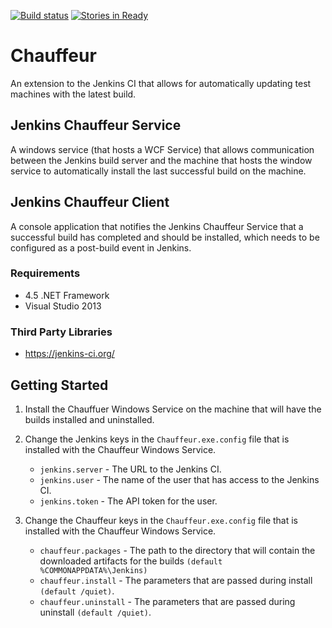 [![Build status](https://ci.appveyor.com/api/projects/status/c46okqadhrke0at7/branch/master?svg=true)](https://ci.appveyor.com/project/Jumpercables/chauffeur/branch/master)
[![Stories in Ready](https://badge.waffle.io/Jumpercables/Chauffeur.svg?label=ready&title=Ready)](http://waffle.io/Jumpercables/Chauffeur)

# Chauffeur #
An extension to the Jenkins CI that allows for automatically updating test machines with the latest build.

## Jenkins Chauffeur Service ##
A windows service (that hosts a WCF Service) that allows communication between the Jenkins build server and the machine that hosts the window service to automatically
install the last successful build on the machine.

## Jenkins Chauffeur Client ##
A console application that notifies the Jenkins Chauffeur Service that a successful build has completed and should be installed, which needs to be configured as a post-build event in Jenkins.

### Requirements ###
- 4.5 .NET Framework
- Visual Studio 2013

### Third Party Libraries ###
- https://jenkins-ci.org/ 


## Getting Started ##

1. Install the Chauffuer Windows Service on the machine that will have the builds installed and uninstalled.

2. Change the Jenkins keys in the `Chauffeur.exe.config` file that is installed with the Chauffeur Windows Service.

    - `jenkins.server` - The URL to the Jenkins CI.
    - `jenkins.user` - The name of the user that has access to the Jenkins CI.
    - `jenkins.token` - The API token for the user.     

3. Change the Chauffeur keys in the `Chauffeur.exe.config` file that is installed with the Chauffeur Windows Service.

    - `chauffeur.packages` - The path to the directory that will contain the downloaded artifacts for the builds `(default %COMMONAPPDATA%\Jenkins)`
    - `chauffeur.install` - The parameters that are passed during install `(default /quiet)`.
    - `chauffeur.uninstall` - The parameters that are passed during uninstall `(default /quiet)`.     